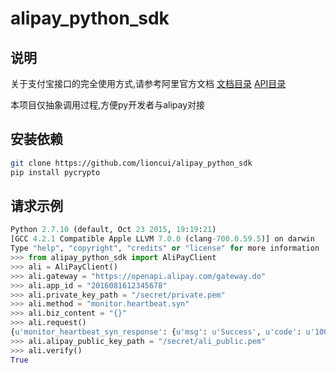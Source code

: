 # alipay_python_sdk

## 说明

关于支付宝接口的完全使用方式,请参考阿里官方文档 [文档目录](https://doc.open.alipay.com/) [API目录](https://doc.open.alipay.com/doc2/apiList?docType=4)

本项目仅抽象调用过程,方便py开发者与alipay对接

## 安装依赖

```bash
git clone https://github.com/lioncui/alipay_python_sdk
pip install pycrypto
```

## 请求示例

```py
Python 2.7.10 (default, Oct 23 2015, 19:19:21) 
[GCC 4.2.1 Compatible Apple LLVM 7.0.0 (clang-700.0.59.5)] on darwin
Type "help", "copyright", "credits" or "license" for more information
>>> from alipay_python_sdk import AliPayClient
>>> ali = AliPayClient()
>>> ali.gateway = "https://openapi.alipay.com/gateway.do"
>>> ali.app_id = "2016081612345678"
>>> ali.private_key_path = "/secret/private.pem"
>>> ali.method = "monitor.heartbeat.syn"
>>> ali.biz_content = "{}"
>>> ali.request()
{u'monitor_heartbeat_syn_response': {u'msg': u'Success', u'code': u'10000', u'pid': u'2016081612345678'}, u'sign': u'ndNbTnj62ZSW3YV2TkMher96IUP37kYrZvEsiqd1ce8I6iAH8GLgiYAyojJ6+xXrWk3enTOvWRPRBOIqwS+TZEiKPdDbllz9BZMn2KkZSHy7XllzlBw0LfSyfTmO/O5qZycNMC4a5ZkLF4gaaBasyrM4SRskg4eaPzzFiC5EDvM='}
>>> ali.alipay_public_key_path = "/secret/ali_public.pem"
>>> ali.verify()
True

```